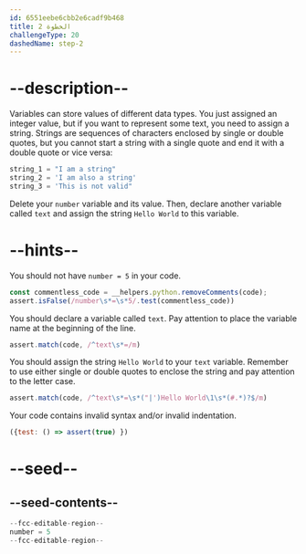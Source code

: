 ```yaml
---
id: 6551eebe6cbb2e6cadf9b468
title: الخطوة 2
challengeType: 20
dashedName: step-2
---
```


# --description--

Variables can store values of different data types. You just assigned an integer value, but if you want to represent some text, you need to assign a string. Strings are sequences of characters enclosed by single or double quotes, but you cannot start a string with a single quote and end it with a double quote or vice versa:

```py
string_1 = "I am a string"
string_2 = 'I am also a string'
string_3 = 'This is not valid"
```

Delete your `number` variable and its value. Then, declare another variable called `text` and assign the string `Hello World` to this variable.

# --hints--

You should not have `number = 5` in your code.

```js
const commentless_code = __helpers.python.removeComments(code);
assert.isFalse(/number\s*=\s*5/.test(commentless_code))
```

You should declare a variable called `text`. Pay attention to place the variable name at the beginning of the line.

```js
assert.match(code, /^text\s*=/m)
```

You should assign the string `Hello World` to your `text` variable. Remember to use either single or double quotes to enclose the string and pay attention to the letter case.

```js
assert.match(code, /^text\s*=\s*("|')Hello World\1\s*(#.*)?$/m)
```

Your code contains invalid syntax and/or invalid indentation.

```js
({test: () => assert(true) })
```

# --seed--

## --seed-contents--

```py
--fcc-editable-region--
number = 5
--fcc-editable-region--
```
